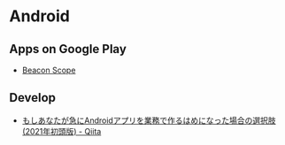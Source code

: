 # Android

## Apps on Google Play
- [Beacon Scope](https://play.google.com/store/apps/details?id=com.davidgyoungtech.beaconscanner&hl=en_US)

## Develop
- [もしあなたが急にAndroidアプリを業務で作るはめになった場合の選択肢(2021年初頭版) - Qiita](https://qiita.com/Gazyu/items/dafdb74c4aadf722da92)
